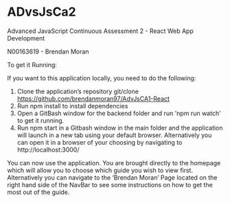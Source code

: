 # ADvsJsCa2
Advanced JavaScript
Continuous Assessment 2 - React Web App Development

N00163619 - Brendan Moran


To get it Running:

If you want to this application locally, you need to do the following:

1. Clone the application’s repository git/clone https://github.com/brendanmoran97/AdvJsCA1-React
2. Run npm install to install dependencies
3. Open a GitBash window for the backend folder and run 'npm run watch' to get it running.
4. Run npm start in a Gitbash window in the main folder and the application will launch in a new tab using your default browser. Alternatively you can open it in a browser of      your choosing by navigating to http://localhost:3000/

You can now use the application. You are brought directly to the homepage which will allow you to choose which guide you wish to view first. Alternatively you can navigate to the ‘Brendan Moran’ Page located on the right hand side of the NavBar to see some instructions on how to get the most out of the guide.
